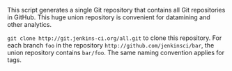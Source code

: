 This script generates a single Git repository that contains all Git repositories in GitHub. This huge union repository is convenient for datamining and other analytics.

`git clone http://git.jenkins-ci.org/all.git` to clone this repository. For each branch `foo` in the repository `http://github.com/jenkinsci/bar`, the union repository contains `bar/foo`. The same naming convention applies for tags.
